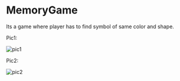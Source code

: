 # MemoryGame
Its a game where player has to find symbol of same color and shape.

Pic1:















![pic1](https://user-images.githubusercontent.com/45618714/93978161-376dfc80-fd99-11ea-98fa-7f3742b57892.png)


Pic2:



















![pic2](https://user-images.githubusercontent.com/45618714/93978169-3b9a1a00-fd99-11ea-928e-f27ac40ae4c9.png)
